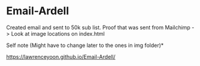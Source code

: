 # Email-Ardell
Created email and sent to 50k sub list. Proof that was sent from Mailchimp -> Look at image locations on index.html

Self note (Might have to change later to the ones in img folder)*

https://lawrenceyoon.github.io/Email-Ardell/
